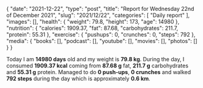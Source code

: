 {
    "date": "2021-12-22",
    "type": "post",
    "title": "Report for Wednesday 22nd of December 2021",
    "slug": "2021\/12\/22",
    "categories": [
        "Daily report"
    ],
    "images": [],
    "health": {
        "weight": 79.8,
        "height": 173,
        "age": 14980
    },
    "nutrition": {
        "calories": 1909.37,
        "fat": 87.68,
        "carbohydrates": 211.7,
        "protein": 55.31
    },
    "exercise": {
        "pushups": 0,
        "crunches": 0,
        "steps": 792
    },
    "media": {
        "books": [],
        "podcast": [],
        "youtube": [],
        "movies": [],
        "photos": []
    }
}

Today I am <strong>14980 days</strong> old and my weight is <strong>79.8 kg</strong>. During the day, I consumed <strong>1909.37 kcal</strong> coming from <strong>87.68 g</strong> fat, <strong>211.7 g</strong> carbohydrates and <strong>55.31 g</strong> protein. Managed to do <strong>0 push-ups</strong>, <strong>0 crunches</strong> and walked <strong>792 steps</strong> during the day which is approximately <strong>0.6 km</strong>.